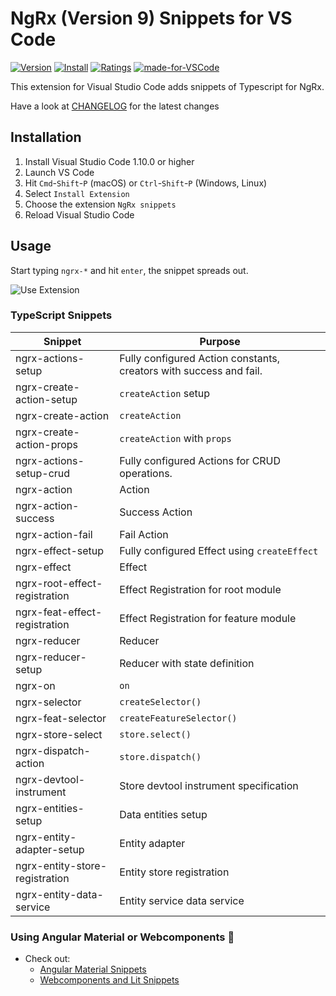# NgRx (Version 9) Snippets for VS Code

[![Version](https://vsmarketplacebadge.apphb.com/version/hardikpthv.NgRxSnippets.svg)](https://marketplace.visualstudio.com/items?itemName=hardikpthv.NgRxSnippets)
[![Install](https://vsmarketplacebadge.apphb.com/installs/hardikpthv.NgRxSnippets.svg)](https://marketplace.visualstudio.com/items?itemName=hardikpthv.NgRxSnippets)
[![Ratings](https://vsmarketplacebadge.apphb.com/rating-short/hardikpthv.NgRxSnippets.svg)](https://marketplace.visualstudio.com/items?itemName=hardikpthv.NgRxSnippets)
[![made-for-VSCode](https://img.shields.io/badge/Made%20for-VSCode-1f425f.svg)](https://code.visualstudio.com/)

This extension for Visual Studio Code adds snippets of Typescript for NgRx.

Have a look at [CHANGELOG](CHANGELOG.md) for the latest changes

## Installation

1.  Install Visual Studio Code 1.10.0 or higher
1.  Launch VS Code
1.  Hit `Cmd`-`Shift`-`P` (macOS) or `Ctrl`-`Shift`-`P` (Windows, Linux)
1.  Select `Install Extension`
1.  Choose the extension `NgRx snippets`
1.  Reload Visual Studio Code

## Usage

Start typing `ngrx-*` and hit `enter`, the snippet spreads out.

![Use Extension](images/usage.gif)

### TypeScript Snippets

| Snippet                        | Purpose                                                            |
| ------------------------------ | ------------------------------------------------------------------ |
| ngrx-actions-setup             | Fully configured Action constants, creators with success and fail. |
| ngrx-create-action-setup       | `createAction` setup                                               |
| ngrx-create-action             | `createAction`                                                     |
| ngrx-create-action-props       | `createAction` with `props`                                        |
| ngrx-actions-setup-crud        | Fully configured Actions for CRUD operations.                      |
| ngrx-action                    | Action                                                             |
| ngrx-action-success            | Success Action                                                     |
| ngrx-action-fail               | Fail Action                                                        |
| ngrx-effect-setup              | Fully configured Effect using `createEffect`                       |
| ngrx-effect                    | Effect                                                             |
| ngrx-root-effect-registration  | Effect Registration for root module                                |
| ngrx-feat-effect-registration  | Effect Registration for feature module                             |
| ngrx-reducer                   | Reducer                                                            |
| ngrx-reducer-setup             | Reducer with state definition                                      |
| ngrx-on                        | `on`                                                               |
| ngrx-selector                  | `createSelector()`                                                 |
| ngrx-feat-selector             | `createFeatureSelector()`                                          |
| ngrx-store-select              | `store.select()`                                                   |
| ngrx-dispatch-action           | `store.dispatch()`                                                 |
| ngrx-devtool-instrument        | Store devtool instrument specification                             |
| ngrx-entities-setup            | Data entities setup                                                |
| ngrx-entity-adapter-setup      | Entity adapter                                                     |
| ngrx-entity-store-registration | Entity store registration                                          |
| ngrx-entity-data-service       | Entity service data service                                        |

### Using Angular Material or Webcomponents 🤔

- Check out:
  - [Angular Material Snippets](https://bit.ly/ng-material-vscode)
  - [Webcomponents and Lit Snippets](https://bit.ly/lit-vscode)
